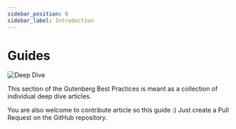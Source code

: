 ```yaml
---
sidebar_position: 0
sidebar_label: Introduction
---
```


# Guides

![Deep Dive](/img/deep-dive.png)

This section of the Gutenberg Best Practices is meant as a collection of individual deep dive articles.

You are also welcome to contribute article so this guide :) Just create a Pull Request on the GitHub repository.
